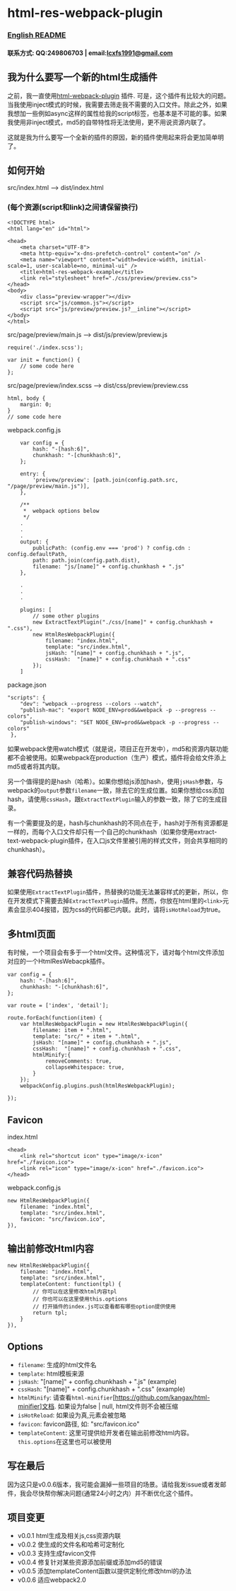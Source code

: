 # html-res-webpack-plugin

### [English README](https://github.com/lcxfs1991/html-res-webpack-plugin)
#### 联系方式: QQ:249806703 | email:lcxfs1991@gmail.com

## 我为什么要写一个新的html生成插件

之前，我一直使用[html-webpack-plugin](https://github.com/ampedandwired/html-webpack-plugin) 插件. 可是，这个插件有比较大的问题。当我使用inject模式的时候，我需要去筛走我不需要的入口文件。除此之外，如果我想加一些例如async这样的属性给我的script标签，也基本是不可能的事。如果我使用非inject模式，md5的自带特性将无法使用，更不用说资源内联了。

这就是我为什么要写一个全新的插件的原因，新的插件使用起来将会更加简单明了。

## 如何开始

src/index.html
--> 
dist/index.html

### (每个资源(script和link)之间请保留换行)
```
<!DOCTYPE html>
<html lang="en" id="html">

<head>
    <meta charset="UTF-8">
    <meta http-equiv="x-dns-prefetch-control" content="on" />
    <meta name="viewport" content="width=device-width, initial-scale=1, user-scalable=no, minimal-ui" />
    <title>html-res-webpack-example</title>
    <link rel="stylesheet" href="./css/preview/preview.css">
</head>
<body>
    <div class="preview-wrapper"></div>
    <script src="js/common.js"></script>
    <script src="js/preview/preview.js?__inline"></script>
</body>
</html>
```

src/page/preview/main.js
-->
dist/js/preview/preview.js
```
require('./index.scss');

var init = function() {
    // some code here   
};
```

src/page/preview/index.scss
-->
dist/css/preview/preview.css
```
html, body {
    margin: 0;
}
// some code here
```

webpack.config.js
```
    var config = {
        hash: "-[hash:6]",
        chunkhash: "-[chunkhash:6]",
    };
    
    entry: {
        'preivew/preview': [path.join(config.path.src, "/page/preview/main.js")],
    },

    /**
     *  webpack options below
     */
    .
    .
    .
    output: {
        publicPath: (config.env === 'prod') ? config.cdn : config.defaultPath,
        path: path.join(config.path.dist),
        filename: "js/[name]" + config.chunkhash + ".js"
    },
    
    .
    .
    .

    plugins: [
        // some other plugins
        new ExtractTextPlugin("./css/[name]" + config.chunkhash + ".css"),
        new HtmlResWebpackPlugin({
            filename: "index.html",
            template: "src/index.html",
            jsHash: "[name]" + config.chunkhash + ".js",
            cssHash:  "[name]" + config.chunkhash + ".css"
        });
    ]
```

package.json
```
"scripts": {
    "dev": "webpack --progress --colors --watch",
    "publish-mac": "export NODE_ENV=prod&&webpack -p --progress --colors",
    "publish-windows": "SET NODE_ENV=prod&&webpack -p --progress --colors"
 },

```

如果webpack使用watch模式（就是说，项目正在开发中），md5和资源内联功能都不会被使用。如果webpack在production（生产）模式，插件将会给文件添上md5或者将其内联。

另一个值得提的是hash（哈希）。如果你想给js添加hash，使用`jsHash`参数，与webpack的`output`参数`filename`一致，除去它的生成位置。如果你想给css添加hash，请使用`cssHash`，跟`ExtractTextPlugin`输入的参数一致，除了它的生成目录。

有一个需要提及的是，hash与chunkhash的不同点在于，hash对于所有资源都是一样的，而每个入口文件却只有一个自己的chunkhash（如果你使用extract-text-webpack-plugin插件，在入口js文件里被引用的样式文件，则会共享相同的chunkhash）。

## 兼容代码热替换
如果使用`ExtractTextPlugin`插件，热替换的功能无法兼容样式的更新，所以，你在开发模式下需要去掉`ExtractTextPlugin`插件。然而，你放在html里的`<link>`元素会显示404报错，因为css的代码都已内联。此时，请将`isHotReload`为true。

## 多html页面
有时候，一个项目会有多于一个html文件。这种情况下，请对每个html文件添加对应的一个HtmlResWebacpk插件。

```
var config = {
    hash: "-[hash:6]",
    chunkhash: "-[chunkhash:6]",
};

var route = ['index', 'detail'];

route.forEach(function(item) {
    var htmlResWebpackPlugin = new HtmlResWebpackPlugin({
        filename: item + ".html",
        template: "src/" + item + ".html",
        jsHash: "[name]" + config.chunkhash + ".js",
        cssHash:  "[name]" + config.chunkhash + ".css",
        htmlMinify:{
            removeComments: true,
            collapseWhitespace: true,
        }
    });
    webpackConfig.plugins.push(htmlResWebpackPlugin);

});
```

## Favicon

index.html
```
<head>
    <link rel="shortcut icon" type="image/x-icon" href="./favicon.ico"> 
    <link rel="icon" type="image/x-icon" href="./favicon.ico">
</head>
```


webpack.config.js 
```
new HtmlResWebpackPlugin({
    filename: "index.html",
    template: "src/index.html",
    favicon: "src/favicon.ico",
}),
```

## 输出前修改Html内容
```
new HtmlResWebpackPlugin({
    filename: "index.html",
    template: "src/index.html",
    templateContent: function(tpl) {
        // 你可以在这里修改html内容tpl
        // 你也可以在这里使用this.options
        // 打开插件的index.js可以查看都有哪些option提供使用
        return tpl;
    }
}),
```

## Options
- `filename`: 生成的html文件名
- `template`: html模板来源
- `jsHash`: "[name]" + config.chunkhash + ".js" (example)
- `cssHash`:  "[name]" + config.chunkhash + ".css" (example)
- `htmlMinify`: 请查看`html-minifier`[https://github.com/kangax/html-minifier]文档. 如果设为false | null, html文件则不会被压缩
- `isHotReload`: 如果设为真,<link>元素会被忽略
- `favicon`: favicon路径, 如: "src/favicon.ico"
- `templateContent`: 这里可提供给开发者在输出前修改html内容。 `this.options`在这里也可以被使用

## 写在最后
因为这只是v0.0.6版本，我可能会漏掉一些项目的场景。请给我发issue或者发邮件，我会尽快帮你解决问题(通常24小时之内）并不断优化这个插件。


## 项目变更
- v0.0.1 html生成及相关js,css资源内联
- v0.0.2 使生成的文件名和哈希可定制化
- v0.0.3 支持生成favicon文件
- v0.0.4 修复针对某些资源添加前缀或添加md5的错误
- v0.0.5 添加templateContent函数以提供定制化修改html的办法
- v0.0.6 适应webpack2.0
